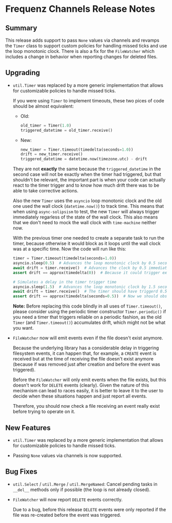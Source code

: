 # Frequenz Channels Release Notes

## Summary

This release adds support to pass `None` values via channels and revamps the `Timer` class to support custom policies for handling missed ticks and use the loop monotonic clock.  There is also a fix for the `FileWatcher` which includes a change in behavior when reporting changes for deleted files.

## Upgrading

* `util.Timer` was replaced by a more generic implementation that allows for customizable policies to handle missed ticks.

  If you were using `Timer` to implement timeouts, these two pices of code should be almost equivalent:

  - Old:

    ```python
    old_timer = Timer(1.0)
    triggered_datetime = old_timer.receive()
    ```

  - New:

    ```python
    new_timer = Timer.timeout(timedelta(seconds=1.0))
    drift = new_timer.receive()
    triggered_datetime = datetime.now(timezone.utc) - drift
    ```

  They are not **exactly** the same because the `triggered_datetime` in the second case will not be exactly when the timer had triggered, but that shouldn't be relevant, the important part is when your code can actually react to the timer trigger and to know how much drift there was to be able to take corrective actions.

  Also the new `Timer` uses the `asyncio` loop monotonic clock and the old one used the wall clock (`datetime.now()`) to track time. This means that when using `async-solipsism` to test, the new `Timer` will always trigger immediately regarless of the state of the wall clock.  This also means that we don't need to mock the wall clock with `time-machine` neither now.

  With the previous timer one needed to create a separate task to run the timer, because otherwise it would block as it loops until the wall clock was at a specific time. Now the code will run like this:

  ```python
  timer = Timer.timeout(timedelta(seconds=1.0))
  asyncio.sleep(0.5)  # Advances the loop monotonic clock by 0.5 seconds immediately
  await drift = timer.receive()  # Advances the clock by 0.5 immediately too
  assert drift == approx(timedelta(0))  # Because it could trigger exactly at the tick time

  # Simulates a delay in the timer trigger time
  asyncio.sleep(1.5)  # Advances the loop monotonic clock by 1.5 seconds immediately
  await drift = timer.receive()  # The timer should have triggerd 0.5 seconds ago, so it doesn't even sleep
  assert drift == approx(timedelta(seconds=0.5))  # Now we should observe a drift of 0.5 seconds
  ```

  **Note:** Before replacing this code blindly in all uses of `Timer.timeout()`, please consider using the periodic timer constructor `Timer.periodic()` if you need a timer that triggers reliable on a periodic fashion, as the old `Timer` (and `Timer.timeout()`) accumulates drift, which might not be what you want.

* `FileWatcher` now will emit events even if the file doesn't exist anymore.

  Because the underlying library has a considerable delay in triggering filesystem events, it can happen that, for example, a `CREATE` event is received but at the time of receiving the file doesn't exist anymore (because if was removed just after creation and before the event was triggered).

  Before the `FileWatcher` will only emit events when the file exists, but this doesn't work for `DELETE` events (clearly). Given the nature of this mechanism can lead to races easily, it is better to leave it to the user to decide when these situations happen and just report all events.

  Therefore, you should now check a file receiving an event really exist before trying to operate on it.

## New Features

* `util.Timer` was replaced by a more generic implementation that allows for customizable policies to handle missed ticks.

* Passing `None` values via channels is now supported.

## Bug Fixes

* `util.Select` / `util.Merge` / `util.MergeNamed`: Cancel pending tasks in `__del__` methods only if possible (the loop is not already closed).

* `FileWatcher` will now report `DELETE` events correctly.

  Due to a bug, before this release `DELETE` events were only reported if the file was re-created before the event was triggered.
